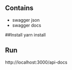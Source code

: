 ## Contains
- swagger json
- swagger docs

##Install
yarn install

## Run
http://localhost:3000/api-docs
